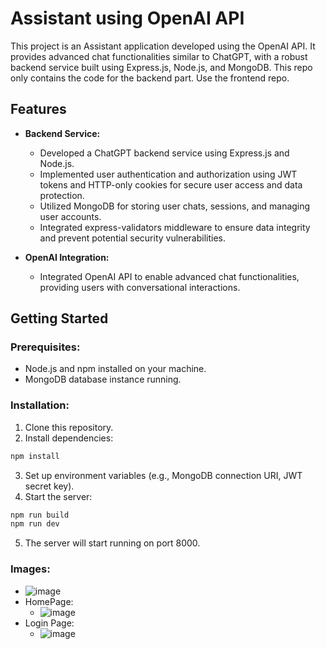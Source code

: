 # Assistant using OpenAI API

This project is an Assistant application developed using the OpenAI API. It provides advanced chat functionalities similar to ChatGPT, with a robust backend service built using Express.js, Node.js, and MongoDB. This repo only contains the code for the backend part. Use the frontend repo.

## Features

- **Backend Service:**
  - Developed a ChatGPT backend service using Express.js and Node.js.
  - Implemented user authentication and authorization using JWT tokens and HTTP-only cookies for secure user access and data protection.
  - Utilized MongoDB for storing user chats, sessions, and managing user accounts.
  - Integrated express-validators middleware to ensure data integrity and prevent potential security vulnerabilities.

- **OpenAI Integration:**
  - Integrated OpenAI API to enable advanced chat functionalities, providing users with conversational interactions.

## Getting Started

### Prerequisites:

- Node.js and npm installed on your machine.
- MongoDB database instance running.

### Installation:

1. Clone this repository.
2. Install dependencies:

```bash
npm install
```
3. Set up environment variables (e.g., MongoDB connection URI, JWT secret key).
4. Start the server:
```bash
npm run build
npm run dev
```
5. The server will start running on port 8000.

### Images:
- ![image](https://github.com/sharma03r/Nix-frontend/assets/44360511/7bae0ffb-6d53-4f56-b7d2-4aec1d171e4a)
- HomePage:
  - ![image](https://github.com/sharma03r/Nix-frontend/assets/44360511/fe7e46bc-f5f7-4606-a614-66e16286def5)
- Login Page:
  - ![image](https://github.com/sharma03r/Nix-frontend/assets/44360511/9fd47fef-05b3-46a8-a345-5c35f1ba1967)


